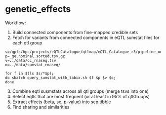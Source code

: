 # genetic_effects

Workflow:

1. Build connected components from fine-mapped credible sets
2. Fetch for variants from connected components in eQTL sumstat files for each qtl group

```
s=/gpfs/hpc/projects/eQTLCatalogue/qtlmap/eQTL_Catalogue_r3/pipeline_out/sumstats/
p=_ge.nominal.sorted.tsv.gz
v=../data/cc_rnaseq.tsv
o=../data/sumstat_rnaseq/

for f in $(ls $s/*$p); 
do sbatch query_sumstat_with_tabix.sh $f $p $v $o;
done
```

3. Combine eqtl susmstats across all qtl groups (merge tsvs into one)
4. Select eqtls that are most frequent (or at least in 95% of qtlGroups)
5. Extract effects (beta, se, p-value) into sep tibble
6. Find sharing and similarities